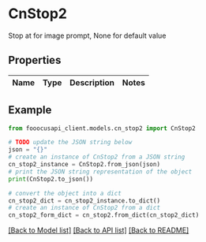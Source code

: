 # CnStop2

Stop at for image prompt, None for default value

## Properties

Name | Type | Description | Notes
------------ | ------------- | ------------- | -------------

## Example

```python
from fooocusapi_client.models.cn_stop2 import CnStop2

# TODO update the JSON string below
json = "{}"
# create an instance of CnStop2 from a JSON string
cn_stop2_instance = CnStop2.from_json(json)
# print the JSON string representation of the object
print(CnStop2.to_json())

# convert the object into a dict
cn_stop2_dict = cn_stop2_instance.to_dict()
# create an instance of CnStop2 from a dict
cn_stop2_form_dict = cn_stop2.from_dict(cn_stop2_dict)
```
[[Back to Model list]](../README.md#documentation-for-models) [[Back to API list]](../README.md#documentation-for-api-endpoints) [[Back to README]](../README.md)


